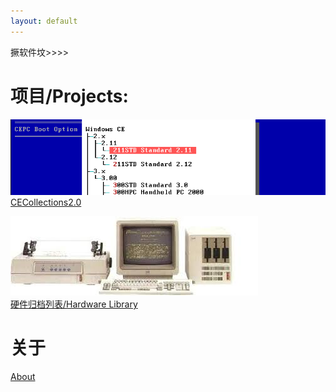 ```yaml
---
layout: default
---
```


撅软件坟>>>>

# 项目/Projects:
![Branching](./assets/img/cec-title.png)<br />
[CECollections2.0](https://github.com/WindowsNT351/CE-Collections-2.0)<br />

![Branching](./pages/hardlib/ibm-5551-g/5550.jpg)<br />
[硬件归档列表/Hardware Library](./pages/hardlib/)<br />


# 关于
[About](./about.html)